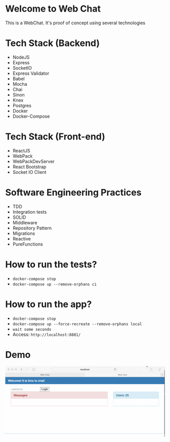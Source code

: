 # Welcome to Web Chat

This is a WebChat. It's proof of concept using several technologies

# Tech Stack (Backend)

* NodeJS
* Express
* SocketIO
* Express Validator
* Babel
* Mocha
* Chai
* Sinon
* Knex
* Postgres
* Docker
* Docker-Compose

# Tech Stack (Front-end)

* ReactJS
* WebPack
* WebPackDevServer
* React Bootstrap
* Socket IO Client

# Software Engineering Practices

* TDD
* Integration tests
* SOLID
* Middleware
* Repository Pattern
* Migrations
* Reactive
* PureFunctions

# How to run the tests?

* `docker-compose stop`
* `docker-compose up --remove-orphans ci`

# How to run the app?

* `docker-compose stop`
* `docker-compose up --force-recreate --remove-orphans local`
* `wait some seconds`
* Access: `http://localhost:8081/`

# Demo

![App demo](docs/webchat-demo.gif)
